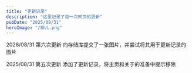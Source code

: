 ```yaml
---
title: "更新记录"
description: "这里记录了每一次网页的更新"
pubDate: "2025/08/31"
heroImage: "/柳儿.png"
---
```


2028/08/31 第六次更新
向存储库提交了一张图片，并尝试将其用于更新记录的图片

2025/08/31 第五次更新
添加了更新记录，将主页和关于的准备中提示移除